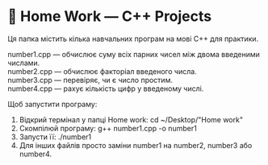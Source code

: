 # 🧮 Home Work — C++ Projects

Ця папка містить кілька навчальних програм на мові C++ для практики.

number1.cpp — обчислює суму всіх парних чисел між двома введеними числами.  
number2.cpp — обчислює факторіал введеного числа.  
number3.cpp — перевіряє, чи є число простим.  
number4.cpp — рахує кількість цифр у введеному числі.

Щоб запустити програму:
1. Відкрий термінал у папці Home work: cd ~/Desktop/"Home work"
2. Скомпілюй програму: g++ number1.cpp -o number1
3. Запусти її: ./number1
4. Для інших файлів просто заміни number1 на number2, number3 або number4.
